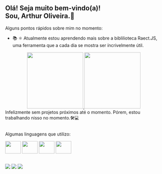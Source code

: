 ## Olá! Seja muito bem-vindo(a)! <br> Sou, Arthur Oliveira.👋

Alguns pontos rápidos sobre mim no momento:

- 📚 ⚛️ Atualmente estou aprendendo mais sobre a biblilioteca Raect.JS, uma ferramenta que a cada dia se mostra ser íncrivelmente útil.

<div align="center">
  <a href="https://github.com/Arthores">
  <img height="180em" src="https://github-readme-stats.vercel.app/api?username=Arthores&show_icons=true&theme=slateorange&include_all_commits=true&count_private=true"/>
  <img height="180em" src="https://github-readme-stats.vercel.app/api/top-langs/?username=Arthores&layout=compact&langs_count=7&theme=slateorange"/>
</div>
  <a/>
<div>
  Infelizmente sem projetos próximos até o momento. Pórem, estou trabalhando nisso no momento.🛠️💻
 </div>

  ##
  Algumas linguagens que utilizo:
  <div display: inline-block>
    <img aling: center height="40" width="50" src="https://cdn.jsdelivr.net/gh/devicons/devicon/icons/react/react-original.svg" />
    <img aling: center height="40" width="50" src="https://cdn.jsdelivr.net/gh/devicons/devicon/icons/javascript/javascript-plain.svg" />
    <img aling: center height="40" width="50" src="https://cdn.jsdelivr.net/gh/devicons/devicon/icons/html5/html5-plain-wordmark.svg" />
    <img aling: center height="40" width="50" src="https://cdn.jsdelivr.net/gh/devicons/devicon/icons/css3/css3-plain-wordmark.svg" />
  </div>
  
  ##
  
  <div display: inline-block>
    <a href="mailto:arthurolis41@gmail.com" ><img src="https://img.shields.io/badge/Gmail-D14836?style=for-the-badge&logo=gmail&logoColor=white" /></a>
    <a href="https://www.linkedin.com/in/arthur-oliver/" ><img src="https://img.shields.io/badge/LinkedIn-0077B5?style=for-the-badge&logo=linkedin&logoColor=white" /></a>
    <a href="https://instagram.com/harthuroli" ><img src="https://img.shields.io/badge/Instagram-E4405F?style=for-the-badge&logo=instagram&logoColor=white" /></a>
  </div>
